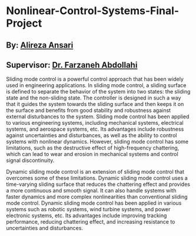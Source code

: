 # Nonlinear-Control-Systems-Final-Project

## By: [Alireza Ansari](https://www.linkedin.com/in/alireza-ansaree/)

## Supervisor: [Dr. Farzaneh Abdollahi](https://scholar.google.com/citations?user=nmZp2s8AAAAJ&hl=en)

Sliding mode control is a powerful control approach that has been widely used in engineering applications. In sliding mode control, a sliding surface is defined to separate the behavior of the system into two states: the sliding state and the non-sliding state. The controller is designed in such a way that it guides the system towards the sliding surface and then keeps it on the surface and benefits from good stability and robustness against external disturbances to the system. Sliding mode control has been applied to various engineering systems, including mechanical systems, electrical systems, and aerospace systems, etc. Its advantages include robustness against uncertainties and disturbances, as well as the ability to control systems with nonlinear dynamics. However, sliding mode control has some limitations, such as the destructive effect of high-frequency chattering, which can lead to wear and erosion in mechanical systems and control signal discontinuity.


Dynamic sliding mode control is an extension of sliding mode control that overcomes some of these limitations. Dynamic sliding mode control uses a time-varying sliding surface that reduces the chattering effect and provides a more continuous and smooth signal. It can also handle systems with faster dynamics and more complex nonlinearities than conventional sliding mode control. Dynamic sliding mode control has been applied in various systems such as robotic systems, wind turbine systems, and power electronic systems, etc. Its advantages include improving tracking performance, reducing chattering effect, and increasing resistance to uncertainties and disturbances.

